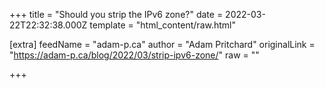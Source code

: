 
+++
title = "Should you strip the IPv6 zone?"
date = 2022-03-22T22:32:38.000Z
template = "html_content/raw.html"

[extra]
feedName = "adam-p.ca"
author = "Adam Pritchard"
originalLink = "https://adam-p.ca/blog/2022/03/strip-ipv6-zone/"
raw = ""

+++

